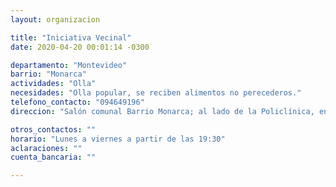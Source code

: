 ```yaml
---
layout: organizacion

title: "Iniciativa Vecinal"
date: 2020-04-20 00:01:14 -0300

departamento: "Montevideo"
barrio: "Monarca"
actividades: "Olla"
necesidades: "Olla popular, se reciben alimentos no perecederos."
telefono_contacto: "094649196"
direccion: "Salón comunal Barrio Monarca; al lado de la Policlínica, en la calle Pasaje Central y la Calle 4, cerca de ruta 8.  "

otros_contactos: ""
horario: "Lunes a viernes a partir de las 19:30"
aclaraciones: ""
cuenta_bancaria: ""

---
```


